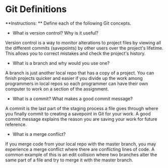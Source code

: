 # Git Definitions

**Instructions: ** Define each of the following Git concepts.

* What is version control?  Why is it useful?

Version control is a way to monitor alterations to project files by viewing all the different commits (savepoints) by other users over the project's lifetime. This allows you to correct mistakes and check the project's history.

* What is a branch and why would you use one?

A branch is just another local repo that has a copy of a project. You can finish projects quicker and easier if you divide up the work among programmers in local repos so each programmer can have their own computer to work on a section of the assignment. 

* What is a commit? What makes a good commit message?

A commit is the last part of the staging process a file goes through where you finally commit to creating a savepoint in Git for your work. A good commit message explains the reason you are saving your work for future reference.

* What is a merge conflict?

If you merge code from your local repo with the master branch, you may experience a merge conflict where there are conflicting lines of code. A common example of this is an edit collision where two branches alter the same part of a file and try to merge it with the master branch. 